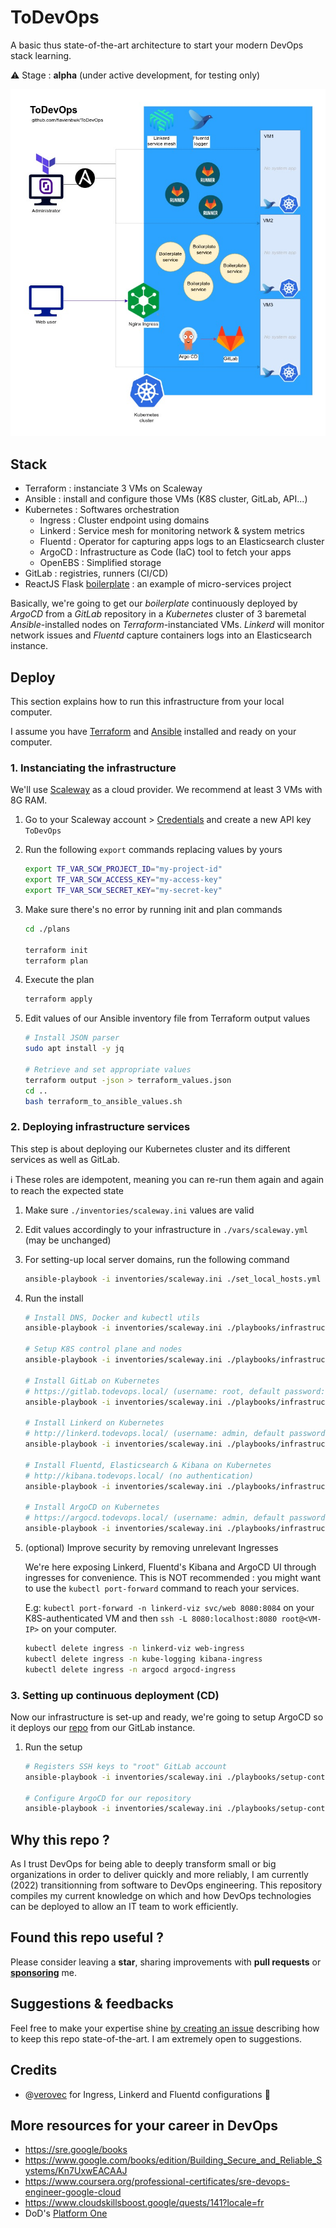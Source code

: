 # ToDevOps

A basic thus state-of-the-art architecture to start your modern DevOps stack learning.

:warning: Stage : **alpha** (under active development, for testing only)

![ToDevOps architecture schema](./schema.jpg)

## Stack

- Terraform : instanciate 3 VMs on Scaleway
- Ansible : install and configure those VMs (K8S cluster, GitLab, API...)
- Kubernetes : Softwares orchestration
  - Ingress : Cluster endpoint using domains
  - Linkerd : Service mesh for monitoring network & system metrics
  - Fluentd : Operator for capturing apps logs to an Elasticsearch cluster
  - ArgoCD : Infrastructure as Code (IaC) tool to fetch your apps
  - OpenEBS : Simplified storage
- GitLab : registries, runners (CI/CD)
- ReactJS Flask [boilerplate](https://github.com/flavienbwk/reactjs-flask-ldap-boilerplate) : an example of micro-services project

Basically, we're going to get our _boilerplate_ continuously deployed by _ArgoCD_ from a _GitLab_ repository in a _Kubernetes_ cluster of 3 baremetal _Ansible_-installed nodes on _Terraform_-instanciated VMs. _Linkerd_ will monitor network issues and _Fluentd_ capture containers logs into an Elasticsearch instance.

## Deploy

This section explains how to run this infrastructure from your local computer.

I assume you have [Terraform](https://www.terraform.io/downloads) and [Ansible](https://docs.ansible.com/ansible/latest/installation_guide/intro_installation.html) installed and ready on your computer.

### 1. Instanciating the infrastructure

We'll use [Scaleway](https://www.scaleway.com/en/) as a cloud provider. We recommend at least 3 VMs with 8G RAM.

1. Go to your Scaleway account > [Credentials](https://console.scaleway.com/project/credentials) and create a new API key `ToDevOps`

2. Run the following `export` commands replacing values by yours

    ```bash
    export TF_VAR_SCW_PROJECT_ID="my-project-id"
    export TF_VAR_SCW_ACCESS_KEY="my-access-key"
    export TF_VAR_SCW_SECRET_KEY="my-secret-key"
    ```

3. Make sure there's no error by running init and plan commands

    ```bash
    cd ./plans

    terraform init
    terraform plan
    ```

4. Execute the plan

    ```bash
    terraform apply
    ```

5. Edit values of our Ansible inventory file from Terraform output values

    ```bash
    # Install JSON parser
    sudo apt install -y jq

    # Retrieve and set appropriate values
    terraform output -json > terraform_values.json
    cd ..
    bash terraform_to_ansible_values.sh
    ```

### 2. Deploying infrastructure services

This step is about deploying our Kubernetes cluster and its different services as well as GitLab.

:information_source: These roles are idempotent, meaning you can re-run them again and again to reach the expected state

1. Make sure `./inventories/scaleway.ini` values are valid

2. Edit values accordingly to your infrastructure in `./vars/scaleway.yml` (may be unchanged)

3. For setting-up local server domains, run the following command

    ```bash
    ansible-playbook -i inventories/scaleway.ini ./set_local_hosts.yml --extra-vars @./vars/scaleway.yml --ask-become-pass
    ```

4. Run the install

    ```bash
    # Install DNS, Docker and kubectl utils
    ansible-playbook -i inventories/scaleway.ini ./playbooks/infrastructure.yml -t base --extra-vars @./vars/scaleway.yml

    # Setup K8S control plane and nodes
    ansible-playbook -i inventories/scaleway.ini ./playbooks/infrastructure.yml -t k8s-setup --extra-vars @./vars/scaleway.yml

    # Install GitLab on Kubernetes
    # https://gitlab.todevops.local/ (username: root, default password: mySuperSecurePassword)
    ansible-playbook -i inventories/scaleway.ini ./playbooks/infrastructure.yml -t k8s-gitlab --extra-vars @./vars/scaleway.yml

    # Install Linkerd on Kubernetes
    # http://linkerd.todevops.local/ (username: admin, default password: admin)
    ansible-playbook -i inventories/scaleway.ini ./playbooks/infrastructure.yml -t k8s-linkerd --extra-vars @./vars/scaleway.yml

    # Install Fluentd, Elasticsearch & Kibana on Kubernetes
    # http://kibana.todevops.local/ (no authentication)
    ansible-playbook -i inventories/scaleway.ini ./playbooks/infrastructure.yml -t k8s-logging --extra-vars @./vars/scaleway.yml

    # Install ArgoCD on Kubernetes
    # https://argocd.todevops.local/ (username: admin, default password: mySuperSecurePassword)
    ansible-playbook -i inventories/scaleway.ini ./playbooks/infrastructure.yml -t k8s-argocd --extra-vars @./vars/scaleway.yml
    ```

5. (optional) Improve security by removing unrelevant Ingresses

    We're here exposing Linkerd, Fluentd's Kibana and ArgoCD UI through ingresses for convenience. This is NOT recommended : you might want to use the `kubectl port-forward` command to reach your services.

    E.g: `kubectl port-forward -n linkerd-viz svc/web 8080:8084` on your K8S-authenticated VM and then `ssh -L 8080:localhost:8080 root@<VM-IP>` on your computer.

    ```bash
    kubectl delete ingress -n linkerd-viz web-ingress
    kubectl delete ingress -n kube-logging kibana-ingress
    kubectl delete ingress -n argocd argocd-ingress
    ```

### 3. Setting up continuous deployment (CD)

Now our infrastructure is set-up and ready, we're going to setup ArgoCD so it deploys our [repo](https://github.com/flavienbwk/reactjs-flask-ldap-boilerplate) from our GitLab instance.

1. Run the setup

    ```bash
    # Registers SSH keys to "root" GitLab account
    ansible-playbook -i inventories/scaleway.ini ./playbooks/setup-continuous-deployment.yml -t import-repository --extra-vars @./vars/scaleway.yml --extra-vars "gitlab_password={{ gitlab_root_password }}"

    # Configure ArgoCD for our repository
    ansible-playbook -i inventories/scaleway.ini ./playbooks/setup-continuous-deployment.yml -t configure-argocd-repository --extra-vars @./vars/scaleway.yml --extra-vars "gitlab_user=root"
    ```

## Why this repo ?

As I trust DevOps for being able to deeply transform small or big organizations in order to deliver quickly and more reliably, I am currently (2022) transitionning from software to DevOps engineering. This repository compiles my current knowledge on which and how DevOps technologies can be deployed to allow an IT team to work efficiently.

## Found this repo useful ?

Please consider leaving a **star**, sharing improvements with **pull requests** or [**sponsoring**](https://github.com/sponsors/flavienbwk) me.

## Suggestions & feedbacks

Feel free to make your expertise shine [by creating an issue](https://github.com/flavienbwk/ToDevOps/issues/new?assignees=&labels=&template=suggestion-or-feedback.md&title=%5BSUGGESTION%5D+) describing how to keep this repo state-of-the-art. I am extremely open to suggestions.

## Credits

- @[verovec](https://github.com/verovec) for Ingress, Linkerd and Fluentd configurations :tada:

## More resources for your career in DevOps

- https://sre.google/books
- https://www.google.com/books/edition/Building_Secure_and_Reliable_Systems/Kn7UxwEACAAJ
- https://www.coursera.org/professional-certificates/sre-devops-engineer-google-cloud
- https://www.cloudskillsboost.google/quests/141?locale=fr
- DoD's [Platform One](https://software.af.mil/team/platformone/)

